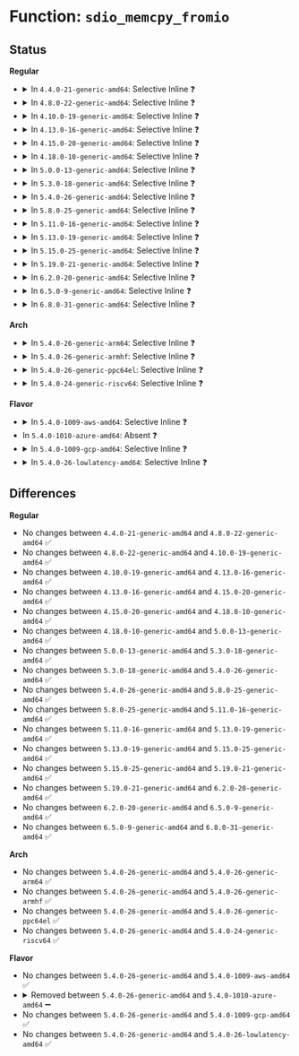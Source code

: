 # Function: <code>sdio_memcpy_fromio</code>

## Status
<b>Regular</b>
<ul>
<li>
<details>
<summary>In <code>4.4.0-21-generic-amd64</code>: Selective Inline ❓</summary>

```c
int sdio_memcpy_fromio(struct sdio_func * func, void * dst, unsigned int addr, int count)
```

```json
{
  "name": "sdio_memcpy_fromio",
  "collision_type": "Unique Global",
  "inline_type": "Selective",
  "funcs": [
    {
      "addr": 18446744071585971664,
      "name": "sdio_memcpy_fromio",
      "external": true,
      "loc": "drivers/mmc/core/sdio_io.c:449",
      "file": "drivers/mmc/core/sdio_io.c",
      "inline": "not declared, inlined",
      "caller_inline": [
        "drivers/mmc/core/sdio_io.c:sdio_readw",
        "drivers/mmc/core/sdio_io.c:sdio_readl"
      ],
      "caller_func": []
    }
  ],
  "symbols": [
    {
      "addr": 18446744071585971664,
      "name": "sdio_memcpy_fromio",
      "section": ".text",
      "bind": "STB_GLOBAL",
      "size": 29
    }
  ]
}
```
</details>
</li>
<li>
<details>
<summary>In <code>4.8.0-22-generic-amd64</code>: Selective Inline ❓</summary>

```c
int sdio_memcpy_fromio(struct sdio_func * func, void * dst, unsigned int addr, int count)
```

```json
{
  "name": "sdio_memcpy_fromio",
  "collision_type": "Unique Global",
  "inline_type": "Selective",
  "funcs": [
    {
      "addr": 18446744071586377172,
      "name": "sdio_memcpy_fromio",
      "external": true,
      "loc": "drivers/mmc/core/sdio_io.c:449",
      "file": "drivers/mmc/core/sdio_io.c",
      "inline": "not declared, inlined",
      "caller_inline": [
        "drivers/mmc/core/sdio_io.c:sdio_readl",
        "drivers/mmc/core/sdio_io.c:sdio_readw"
      ],
      "caller_func": []
    }
  ],
  "symbols": [
    {
      "addr": 18446744071586376992,
      "name": "sdio_memcpy_fromio",
      "section": ".text",
      "bind": "STB_GLOBAL",
      "size": 29
    }
  ]
}
```
</details>
</li>
<li>
<details>
<summary>In <code>4.10.0-19-generic-amd64</code>: Selective Inline ❓</summary>

```c
int sdio_memcpy_fromio(struct sdio_func * func, void * dst, unsigned int addr, int count)
```

```json
{
  "name": "sdio_memcpy_fromio",
  "collision_type": "Unique Global",
  "inline_type": "Selective",
  "funcs": [
    {
      "addr": 18446744071586586644,
      "name": "sdio_memcpy_fromio",
      "external": true,
      "loc": "drivers/mmc/core/sdio_io.c:458",
      "file": "drivers/mmc/core/sdio_io.c",
      "inline": "not declared, inlined",
      "caller_inline": [
        "drivers/mmc/core/sdio_io.c:sdio_readl",
        "drivers/mmc/core/sdio_io.c:sdio_readw"
      ],
      "caller_func": []
    }
  ],
  "symbols": [
    {
      "addr": 18446744071586586464,
      "name": "sdio_memcpy_fromio",
      "section": ".text",
      "bind": "STB_GLOBAL",
      "size": 29
    }
  ]
}
```
</details>
</li>
<li>
<details>
<summary>In <code>4.13.0-16-generic-amd64</code>: Selective Inline ❓</summary>

```c
int sdio_memcpy_fromio(struct sdio_func * func, void * dst, unsigned int addr, int count)
```

```json
{
  "name": "sdio_memcpy_fromio",
  "collision_type": "Unique Global",
  "inline_type": "Selective",
  "funcs": [
    {
      "addr": 18446744071586711094,
      "name": "sdio_memcpy_fromio",
      "external": true,
      "loc": "drivers/mmc/core/sdio_io.c:458",
      "file": "drivers/mmc/core/sdio_io.c",
      "inline": "not declared, inlined",
      "caller_inline": [
        "drivers/mmc/core/sdio_io.c:sdio_readl",
        "drivers/mmc/core/sdio_io.c:sdio_readw"
      ],
      "caller_func": []
    }
  ],
  "symbols": [
    {
      "addr": 18446744071586710976,
      "name": "sdio_memcpy_fromio",
      "section": ".text",
      "bind": "STB_GLOBAL",
      "size": 29
    }
  ]
}
```
</details>
</li>
<li>
<details>
<summary>In <code>4.15.0-20-generic-amd64</code>: Selective Inline ❓</summary>

```c
int sdio_memcpy_fromio(struct sdio_func * func, void * dst, unsigned int addr, int count)
```

```json
{
  "name": "sdio_memcpy_fromio",
  "collision_type": "Unique Global",
  "inline_type": "Selective",
  "funcs": [
    {
      "addr": 18446744071587195894,
      "name": "sdio_memcpy_fromio",
      "external": true,
      "loc": "drivers/mmc/core/sdio_io.c:458",
      "file": "drivers/mmc/core/sdio_io.c",
      "inline": "not declared, inlined",
      "caller_inline": [
        "drivers/mmc/core/sdio_io.c:sdio_readl",
        "drivers/mmc/core/sdio_io.c:sdio_readw"
      ],
      "caller_func": []
    }
  ],
  "symbols": [
    {
      "addr": 18446744071587195776,
      "name": "sdio_memcpy_fromio",
      "section": ".text",
      "bind": "STB_GLOBAL",
      "size": 29
    }
  ]
}
```
</details>
</li>
<li>
<details>
<summary>In <code>4.18.0-10-generic-amd64</code>: Selective Inline ❓</summary>

```c
int sdio_memcpy_fromio(struct sdio_func * func, void * dst, unsigned int addr, int count)
```

```json
{
  "name": "sdio_memcpy_fromio",
  "collision_type": "Unique Global",
  "inline_type": "Selective",
  "funcs": [
    {
      "addr": 18446744071587496469,
      "name": "sdio_memcpy_fromio",
      "external": true,
      "loc": "drivers/mmc/core/sdio_io.c:458",
      "file": "drivers/mmc/core/sdio_io.c",
      "inline": "not declared, inlined",
      "caller_inline": [
        "drivers/mmc/core/sdio_io.c:sdio_readl",
        "drivers/mmc/core/sdio_io.c:sdio_readw"
      ],
      "caller_func": []
    }
  ],
  "symbols": [
    {
      "addr": 18446744071587496352,
      "name": "sdio_memcpy_fromio",
      "section": ".text",
      "bind": "STB_GLOBAL",
      "size": 29
    }
  ]
}
```
</details>
</li>
<li>
<details>
<summary>In <code>5.0.0-13-generic-amd64</code>: Selective Inline ❓</summary>

```c
int sdio_memcpy_fromio(struct sdio_func * func, void * dst, unsigned int addr, int count)
```

```json
{
  "name": "sdio_memcpy_fromio",
  "collision_type": "Unique Global",
  "inline_type": "Selective",
  "funcs": [
    {
      "addr": 18446744071587676613,
      "name": "sdio_memcpy_fromio",
      "external": true,
      "loc": "drivers/mmc/core/sdio_io.c:458",
      "file": "drivers/mmc/core/sdio_io.c",
      "inline": "not declared, inlined",
      "caller_inline": [
        "drivers/mmc/core/sdio_io.c:sdio_readl",
        "drivers/mmc/core/sdio_io.c:sdio_readw"
      ],
      "caller_func": []
    }
  ],
  "symbols": [
    {
      "addr": 18446744071587676496,
      "name": "sdio_memcpy_fromio",
      "section": ".text",
      "bind": "STB_GLOBAL",
      "size": 29
    }
  ]
}
```
</details>
</li>
<li>
<details>
<summary>In <code>5.3.0-18-generic-amd64</code>: Selective Inline ❓</summary>

```c
int sdio_memcpy_fromio(struct sdio_func * func, void * dst, unsigned int addr, int count)
```

```json
{
  "name": "sdio_memcpy_fromio",
  "collision_type": "Unique Global",
  "inline_type": "Selective",
  "funcs": [
    {
      "addr": 18446744071587954757,
      "name": "sdio_memcpy_fromio",
      "external": true,
      "loc": "drivers/mmc/core/sdio_io.c:468",
      "file": "drivers/mmc/core/sdio_io.c",
      "inline": "not declared, inlined",
      "caller_inline": [
        "drivers/mmc/core/sdio_io.c:sdio_readl",
        "drivers/mmc/core/sdio_io.c:sdio_readw"
      ],
      "caller_func": []
    }
  ],
  "symbols": [
    {
      "addr": 18446744071587954624,
      "name": "sdio_memcpy_fromio",
      "section": ".text",
      "bind": "STB_GLOBAL",
      "size": 29
    }
  ]
}
```
</details>
</li>
<li>
<details>
<summary>In <code>5.4.0-26-generic-amd64</code>: Selective Inline ❓</summary>

```c
int sdio_memcpy_fromio(struct sdio_func * func, void * dst, unsigned int addr, int count)
```

```json
{
  "name": "sdio_memcpy_fromio",
  "collision_type": "Unique Global",
  "inline_type": "Selective",
  "funcs": [
    {
      "addr": 18446744071588160757,
      "name": "sdio_memcpy_fromio",
      "external": true,
      "loc": "drivers/mmc/core/sdio_io.c:468",
      "file": "drivers/mmc/core/sdio_io.c",
      "inline": "not declared, inlined",
      "caller_inline": [
        "drivers/mmc/core/sdio_io.c:sdio_readl",
        "drivers/mmc/core/sdio_io.c:sdio_readw"
      ],
      "caller_func": []
    }
  ],
  "symbols": [
    {
      "addr": 18446744071588160624,
      "name": "sdio_memcpy_fromio",
      "section": ".text",
      "bind": "STB_GLOBAL",
      "size": 29
    }
  ]
}
```
</details>
</li>
<li>
<details>
<summary>In <code>5.8.0-25-generic-amd64</code>: Selective Inline ❓</summary>

```c
int sdio_memcpy_fromio(struct sdio_func * func, void * dst, unsigned int addr, int count)
```

```json
{
  "name": "sdio_memcpy_fromio",
  "collision_type": "Unique Global",
  "inline_type": "Selective",
  "funcs": [
    {
      "addr": 18446744071589025189,
      "name": "sdio_memcpy_fromio",
      "external": true,
      "loc": "drivers/mmc/core/sdio_io.c:468",
      "file": "drivers/mmc/core/sdio_io.c",
      "inline": "not declared, inlined",
      "caller_inline": [
        "drivers/mmc/core/sdio_io.c:sdio_readl",
        "drivers/mmc/core/sdio_io.c:sdio_readw"
      ],
      "caller_func": []
    }
  ],
  "symbols": [
    {
      "addr": 18446744071589025056,
      "name": "sdio_memcpy_fromio",
      "section": ".text",
      "bind": "STB_GLOBAL",
      "size": 29
    }
  ]
}
```
</details>
</li>
<li>
<details>
<summary>In <code>5.11.0-16-generic-amd64</code>: Selective Inline ❓</summary>

```c
int sdio_memcpy_fromio(struct sdio_func * func, void * dst, unsigned int addr, int count)
```

```json
{
  "name": "sdio_memcpy_fromio",
  "collision_type": "Unique Global",
  "inline_type": "Selective",
  "funcs": [
    {
      "addr": 18446744071589034888,
      "name": "sdio_memcpy_fromio",
      "external": true,
      "loc": "drivers/mmc/core/sdio_io.c:468",
      "file": "drivers/mmc/core/sdio_io.c",
      "inline": "not declared, inlined",
      "caller_inline": [
        "drivers/mmc/core/sdio_io.c:sdio_readl",
        "drivers/mmc/core/sdio_io.c:sdio_readw"
      ],
      "caller_func": []
    }
  ],
  "symbols": [
    {
      "addr": 18446744071589034720,
      "name": "sdio_memcpy_fromio",
      "section": ".text",
      "bind": "STB_GLOBAL",
      "size": 29
    }
  ]
}
```
</details>
</li>
<li>
<details>
<summary>In <code>5.13.0-19-generic-amd64</code>: Selective Inline ❓</summary>

```c
int sdio_memcpy_fromio(struct sdio_func * func, void * dst, unsigned int addr, int count)
```

```json
{
  "name": "sdio_memcpy_fromio",
  "collision_type": "Unique Global",
  "inline_type": "Selective",
  "funcs": [
    {
      "addr": 18446744071588922136,
      "name": "sdio_memcpy_fromio",
      "external": true,
      "loc": "drivers/mmc/core/sdio_io.c:468",
      "file": "drivers/mmc/core/sdio_io.c",
      "inline": "not declared, inlined",
      "caller_inline": [
        "drivers/mmc/core/sdio_io.c:sdio_readl",
        "drivers/mmc/core/sdio_io.c:sdio_readw"
      ],
      "caller_func": []
    }
  ],
  "symbols": [
    {
      "addr": 18446744071588921968,
      "name": "sdio_memcpy_fromio",
      "section": ".text",
      "bind": "STB_GLOBAL",
      "size": 29
    }
  ]
}
```
</details>
</li>
<li>
<details>
<summary>In <code>5.15.0-25-generic-amd64</code>: Selective Inline ❓</summary>

```c
int sdio_memcpy_fromio(struct sdio_func * func, void * dst, unsigned int addr, int count)
```

```json
{
  "name": "sdio_memcpy_fromio",
  "collision_type": "Unique Global",
  "inline_type": "Selective",
  "funcs": [
    {
      "addr": 18446744071589629176,
      "name": "sdio_memcpy_fromio",
      "external": true,
      "loc": "drivers/mmc/core/sdio_io.c:468",
      "file": "drivers/mmc/core/sdio_io.c",
      "inline": "not declared, inlined",
      "caller_inline": [
        "drivers/mmc/core/sdio_io.c:sdio_readl",
        "drivers/mmc/core/sdio_io.c:sdio_readw"
      ],
      "caller_func": []
    }
  ],
  "symbols": [
    {
      "addr": 18446744071589629008,
      "name": "sdio_memcpy_fromio",
      "section": ".text",
      "bind": "STB_GLOBAL",
      "size": 29
    }
  ]
}
```
</details>
</li>
<li>
<details>
<summary>In <code>5.19.0-21-generic-amd64</code>: Selective Inline ❓</summary>

```c
int sdio_memcpy_fromio(struct sdio_func * func, void * dst, unsigned int addr, int count)
```

```json
{
  "name": "sdio_memcpy_fromio",
  "collision_type": "Unique Global",
  "inline_type": "Selective",
  "funcs": [
    {
      "addr": 18446744071591128773,
      "name": "sdio_memcpy_fromio",
      "external": true,
      "loc": "drivers/mmc/core/sdio_io.c:468",
      "file": "drivers/mmc/core/sdio_io.c",
      "inline": "not declared, inlined",
      "caller_inline": [
        "drivers/mmc/core/sdio_io.c:sdio_readl",
        "drivers/mmc/core/sdio_io.c:sdio_readw"
      ],
      "caller_func": []
    }
  ],
  "symbols": [
    {
      "addr": 18446744071591128608,
      "name": "sdio_memcpy_fromio",
      "section": ".text",
      "bind": "STB_GLOBAL",
      "size": 47
    }
  ]
}
```
</details>
</li>
<li>
<details>
<summary>In <code>6.2.0-20-generic-amd64</code>: Selective Inline ❓</summary>

```c
int sdio_memcpy_fromio(struct sdio_func * func, void * dst, unsigned int addr, int count)
```

```json
{
  "name": "sdio_memcpy_fromio",
  "collision_type": "Unique Global",
  "inline_type": "Selective",
  "funcs": [
    {
      "addr": 18446744071592851909,
      "name": "sdio_memcpy_fromio",
      "external": true,
      "loc": "drivers/mmc/core/sdio_io.c:468",
      "file": "drivers/mmc/core/sdio_io.c",
      "inline": "not declared, inlined",
      "caller_inline": [
        "drivers/mmc/core/sdio_io.c:sdio_readl",
        "drivers/mmc/core/sdio_io.c:sdio_readw"
      ],
      "caller_func": []
    }
  ],
  "symbols": [
    {
      "addr": 18446744071592851712,
      "name": "sdio_memcpy_fromio",
      "section": ".text",
      "bind": "STB_GLOBAL",
      "size": 47
    }
  ]
}
```
</details>
</li>
<li>
<details>
<summary>In <code>6.5.0-9-generic-amd64</code>: Selective Inline ❓</summary>

```c
int sdio_memcpy_fromio(struct sdio_func * func, void * dst, unsigned int addr, int count)
```

```json
{
  "name": "sdio_memcpy_fromio",
  "collision_type": "Unique Global",
  "inline_type": "Selective",
  "funcs": [
    {
      "addr": 18446744071593288773,
      "name": "sdio_memcpy_fromio",
      "external": true,
      "loc": "drivers/mmc/core/sdio_io.c:468",
      "file": "drivers/mmc/core/sdio_io.c",
      "inline": "not declared, inlined",
      "caller_inline": [
        "drivers/mmc/core/sdio_io.c:sdio_readl",
        "drivers/mmc/core/sdio_io.c:sdio_readw"
      ],
      "caller_func": []
    }
  ],
  "symbols": [
    {
      "addr": 18446744071593288576,
      "name": "sdio_memcpy_fromio",
      "section": ".text",
      "bind": "STB_GLOBAL",
      "size": 47
    }
  ]
}
```
</details>
</li>
<li>
<details>
<summary>In <code>6.8.0-31-generic-amd64</code>: Selective Inline ❓</summary>

```c
int sdio_memcpy_fromio(struct sdio_func * func, void * dst, unsigned int addr, int count)
```

```json
{
  "name": "sdio_memcpy_fromio",
  "collision_type": "Unique Global",
  "inline_type": "Selective",
  "funcs": [
    {
      "addr": 18446744071594044805,
      "name": "sdio_memcpy_fromio",
      "external": true,
      "loc": "drivers/mmc/core/sdio_io.c:468",
      "file": "drivers/mmc/core/sdio_io.c",
      "inline": "not declared, inlined",
      "caller_inline": [
        "drivers/mmc/core/sdio_io.c:sdio_readl",
        "drivers/mmc/core/sdio_io.c:sdio_readw"
      ],
      "caller_func": []
    }
  ],
  "symbols": [
    {
      "addr": 18446744071594044608,
      "name": "sdio_memcpy_fromio",
      "section": ".text",
      "bind": "STB_GLOBAL",
      "size": 47
    }
  ]
}
```
</details>
</li>
</ul>
<b>Arch</b>
<ul>
<li>
<details>
<summary>In <code>5.4.0-26-generic-arm64</code>: Selective Inline ❓</summary>

```c
int sdio_memcpy_fromio(struct sdio_func * func, void * dst, unsigned int addr, int count)
```

```json
{
  "name": "sdio_memcpy_fromio",
  "collision_type": "Unique Global",
  "inline_type": "Selective",
  "funcs": [
    {
      "addr": 18446603336501414964,
      "name": "sdio_memcpy_fromio",
      "external": true,
      "loc": "drivers/mmc/core/sdio_io.c:468",
      "file": "drivers/mmc/core/sdio_io.c",
      "inline": "not declared, inlined",
      "caller_inline": [
        "drivers/mmc/core/sdio_io.c:sdio_readl",
        "drivers/mmc/core/sdio_io.c:sdio_readw"
      ],
      "caller_func": []
    }
  ],
  "symbols": [
    {
      "addr": 18446603336501414728,
      "name": "sdio_memcpy_fromio",
      "section": ".text",
      "bind": "STB_GLOBAL",
      "size": 84
    }
  ]
}
```
</details>
</li>
<li>
<details>
<summary>In <code>5.4.0-26-generic-armhf</code>: Selective Inline ❓</summary>

```c
int sdio_memcpy_fromio(struct sdio_func * func, void * dst, unsigned int addr, int count)
```

```json
{
  "name": "sdio_memcpy_fromio",
  "collision_type": "Unique Global",
  "inline_type": "Selective",
  "funcs": [
    {
      "addr": 3233903280,
      "name": "sdio_memcpy_fromio",
      "external": true,
      "loc": "drivers/mmc/core/sdio_io.c:468",
      "file": "drivers/mmc/core/sdio_io.c",
      "inline": "not declared, inlined",
      "caller_inline": [
        "drivers/mmc/core/sdio_io.c:sdio_readl",
        "drivers/mmc/core/sdio_io.c:sdio_readw"
      ],
      "caller_func": []
    }
  ],
  "symbols": [
    {
      "addr": 3233903104,
      "name": "sdio_memcpy_fromio",
      "section": ".text",
      "bind": "STB_GLOBAL",
      "size": 56
    }
  ]
}
```
</details>
</li>
<li>
<details>
<summary>In <code>5.4.0-26-generic-ppc64el</code>: Selective Inline ❓</summary>

```c
int sdio_memcpy_fromio(struct sdio_func * func, void * dst, unsigned int addr, int count)
```

```json
{
  "name": "sdio_memcpy_fromio",
  "collision_type": "Unique Global",
  "inline_type": "Selective",
  "funcs": [
    {
      "addr": 13835058055294983684,
      "name": "sdio_memcpy_fromio",
      "external": true,
      "loc": "drivers/mmc/core/sdio_io.c:468",
      "file": "drivers/mmc/core/sdio_io.c",
      "inline": "not declared, inlined",
      "caller_inline": [
        "drivers/mmc/core/sdio_io.c:sdio_readl",
        "drivers/mmc/core/sdio_io.c:sdio_readw"
      ],
      "caller_func": []
    }
  ],
  "symbols": [
    {
      "addr": 13835058055294983440,
      "name": "sdio_memcpy_fromio",
      "section": ".text",
      "bind": "STB_GLOBAL",
      "size": 40
    }
  ]
}
```
</details>
</li>
<li>
<details>
<summary>In <code>5.4.0-24-generic-riscv64</code>: Selective Inline ❓</summary>

```c
int sdio_memcpy_fromio(struct sdio_func * func, void * dst, unsigned int addr, int count)
```

```json
{
  "name": "sdio_memcpy_fromio",
  "collision_type": "Unique Global",
  "inline_type": "Selective",
  "funcs": [
    {
      "addr": 18446743936278019932,
      "name": "sdio_memcpy_fromio",
      "external": true,
      "loc": "drivers/mmc/core/sdio_io.c:468",
      "file": "drivers/mmc/core/sdio_io.c",
      "inline": "not declared, inlined",
      "caller_inline": [
        "drivers/mmc/core/sdio_io.c:sdio_readl",
        "drivers/mmc/core/sdio_io.c:sdio_readw"
      ],
      "caller_func": []
    }
  ],
  "symbols": [
    {
      "addr": 18446743936278019730,
      "name": "sdio_memcpy_fromio",
      "section": ".text",
      "bind": "STB_GLOBAL",
      "size": 70
    }
  ]
}
```
</details>
</li>
</ul>
<b>Flavor</b>
<ul>
<li>
<details>
<summary>In <code>5.4.0-1009-aws-amd64</code>: Selective Inline ❓</summary>

```c
int sdio_memcpy_fromio(struct sdio_func * func, void * dst, unsigned int addr, int count)
```

```json
{
  "name": "sdio_memcpy_fromio",
  "collision_type": "Unique Global",
  "inline_type": "Selective",
  "funcs": [
    {
      "addr": 18446744071587782325,
      "name": "sdio_memcpy_fromio",
      "external": true,
      "loc": "drivers/mmc/core/sdio_io.c:468",
      "file": "drivers/mmc/core/sdio_io.c",
      "inline": "not declared, inlined",
      "caller_inline": [
        "drivers/mmc/core/sdio_io.c:sdio_readl",
        "drivers/mmc/core/sdio_io.c:sdio_readw"
      ],
      "caller_func": []
    }
  ],
  "symbols": [
    {
      "addr": 18446744071587782192,
      "name": "sdio_memcpy_fromio",
      "section": ".text",
      "bind": "STB_GLOBAL",
      "size": 29
    }
  ]
}
```
</details>
</li>
<li>
In <code>5.4.0-1010-azure-amd64</code>: Absent ❓
</li>
<li>
<details>
<summary>In <code>5.4.0-1009-gcp-amd64</code>: Selective Inline ❓</summary>

```c
int sdio_memcpy_fromio(struct sdio_func * func, void * dst, unsigned int addr, int count)
```

```json
{
  "name": "sdio_memcpy_fromio",
  "collision_type": "Unique Global",
  "inline_type": "Selective",
  "funcs": [
    {
      "addr": 18446744071588115285,
      "name": "sdio_memcpy_fromio",
      "external": true,
      "loc": "drivers/mmc/core/sdio_io.c:468",
      "file": "drivers/mmc/core/sdio_io.c",
      "inline": "not declared, inlined",
      "caller_inline": [
        "drivers/mmc/core/sdio_io.c:sdio_readl",
        "drivers/mmc/core/sdio_io.c:sdio_readw"
      ],
      "caller_func": []
    }
  ],
  "symbols": [
    {
      "addr": 18446744071588115152,
      "name": "sdio_memcpy_fromio",
      "section": ".text",
      "bind": "STB_GLOBAL",
      "size": 29
    }
  ]
}
```
</details>
</li>
<li>
<details>
<summary>In <code>5.4.0-26-lowlatency-amd64</code>: Selective Inline ❓</summary>

```c
int sdio_memcpy_fromio(struct sdio_func * func, void * dst, unsigned int addr, int count)
```

```json
{
  "name": "sdio_memcpy_fromio",
  "collision_type": "Unique Global",
  "inline_type": "Selective",
  "funcs": [
    {
      "addr": 18446744071588232821,
      "name": "sdio_memcpy_fromio",
      "external": true,
      "loc": "drivers/mmc/core/sdio_io.c:468",
      "file": "drivers/mmc/core/sdio_io.c",
      "inline": "not declared, inlined",
      "caller_inline": [
        "drivers/mmc/core/sdio_io.c:sdio_readl",
        "drivers/mmc/core/sdio_io.c:sdio_readw"
      ],
      "caller_func": []
    }
  ],
  "symbols": [
    {
      "addr": 18446744071588232688,
      "name": "sdio_memcpy_fromio",
      "section": ".text",
      "bind": "STB_GLOBAL",
      "size": 29
    }
  ]
}
```
</details>
</li>
</ul>

## Differences
<b>Regular</b>
<ul>
<li>
No changes between <code>4.4.0-21-generic-amd64</code> and <code>4.8.0-22-generic-amd64</code> ✅
</li>
<li>
No changes between <code>4.8.0-22-generic-amd64</code> and <code>4.10.0-19-generic-amd64</code> ✅
</li>
<li>
No changes between <code>4.10.0-19-generic-amd64</code> and <code>4.13.0-16-generic-amd64</code> ✅
</li>
<li>
No changes between <code>4.13.0-16-generic-amd64</code> and <code>4.15.0-20-generic-amd64</code> ✅
</li>
<li>
No changes between <code>4.15.0-20-generic-amd64</code> and <code>4.18.0-10-generic-amd64</code> ✅
</li>
<li>
No changes between <code>4.18.0-10-generic-amd64</code> and <code>5.0.0-13-generic-amd64</code> ✅
</li>
<li>
No changes between <code>5.0.0-13-generic-amd64</code> and <code>5.3.0-18-generic-amd64</code> ✅
</li>
<li>
No changes between <code>5.3.0-18-generic-amd64</code> and <code>5.4.0-26-generic-amd64</code> ✅
</li>
<li>
No changes between <code>5.4.0-26-generic-amd64</code> and <code>5.8.0-25-generic-amd64</code> ✅
</li>
<li>
No changes between <code>5.8.0-25-generic-amd64</code> and <code>5.11.0-16-generic-amd64</code> ✅
</li>
<li>
No changes between <code>5.11.0-16-generic-amd64</code> and <code>5.13.0-19-generic-amd64</code> ✅
</li>
<li>
No changes between <code>5.13.0-19-generic-amd64</code> and <code>5.15.0-25-generic-amd64</code> ✅
</li>
<li>
No changes between <code>5.15.0-25-generic-amd64</code> and <code>5.19.0-21-generic-amd64</code> ✅
</li>
<li>
No changes between <code>5.19.0-21-generic-amd64</code> and <code>6.2.0-20-generic-amd64</code> ✅
</li>
<li>
No changes between <code>6.2.0-20-generic-amd64</code> and <code>6.5.0-9-generic-amd64</code> ✅
</li>
<li>
No changes between <code>6.5.0-9-generic-amd64</code> and <code>6.8.0-31-generic-amd64</code> ✅
</li>
</ul>
<b>Arch</b>
<ul>
<li>
No changes between <code>5.4.0-26-generic-amd64</code> and <code>5.4.0-26-generic-arm64</code> ✅
</li>
<li>
No changes between <code>5.4.0-26-generic-amd64</code> and <code>5.4.0-26-generic-armhf</code> ✅
</li>
<li>
No changes between <code>5.4.0-26-generic-amd64</code> and <code>5.4.0-26-generic-ppc64el</code> ✅
</li>
<li>
No changes between <code>5.4.0-26-generic-amd64</code> and <code>5.4.0-24-generic-riscv64</code> ✅
</li>
</ul>
<b>Flavor</b>
<ul>
<li>
No changes between <code>5.4.0-26-generic-amd64</code> and <code>5.4.0-1009-aws-amd64</code> ✅
</li>
<li>
<details>
<summary>Removed between <code>5.4.0-26-generic-amd64</code> and <code>5.4.0-1010-azure-amd64</code> ➖</summary>

```c
int sdio_memcpy_fromio(struct sdio_func * func, void * dst, unsigned int addr, int count)
```
</details>
</li>
<li>
No changes between <code>5.4.0-26-generic-amd64</code> and <code>5.4.0-1009-gcp-amd64</code> ✅
</li>
<li>
No changes between <code>5.4.0-26-generic-amd64</code> and <code>5.4.0-26-lowlatency-amd64</code> ✅
</li>
</ul>
